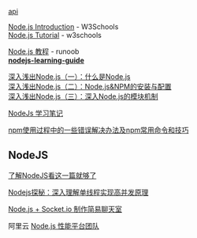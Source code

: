 [api](https://nodejs.org/api/)  

[Node.js Introduction](https://www.w3schools.com/nodejs/nodejs_intro.asp) - W3Schools  
[Node.js Tutorial](https://www.w3schools.com/nodejs/) - w3schools  

[Node.js 教程](http://www.runoob.com/nodejs/nodejs-tutorial.html) - runoob  
[**nodejs-learning-guide**](https://github.com/chyingp/nodejs-learning-guide)  

[深入浅出Node.js（一）：什么是Node.js](http://www.cnblogs.com/kudosharry/articles/2672288.html)  
[深入浅出Node.js（二）：Node.js&NPM的安装与配置](http://www.cnblogs.com/kudosharry/articles/2672290.html)  
[深入浅出Node.js（三）：深入Node.js的模块机制](http://www.cnblogs.com/kudosharry/articles/2684850.html)  

[NodeJs 学习笔记](https://cloud.tencent.com/developer/article/1020699)  

[npm使用过程中的一些错误解决办法及npm常用命令和技巧](https://www.cnblogs.com/kidsitcn/p/4557548.html)

## NodeJS

[了解NodeJS看这一篇就够了](https://juejin.im/post/5a7d6ecc5188257a5911b9bb)  

[Nodejs探秘：深入理解单线程实现高并发原理](http://imweb.io/topic/5b6cf97093759a0e51c917c8)  

[Node.js + Socket.io 制作简易聊天室](http://www.alloyteam.com/2015/04/qian-duan-qiang-hou-duan-fan-wan-node-js-socket-io-zhi-zuo-jian-yi-liao-tian-shi/)

阿里云 [Node.js 性能平台团队](https://github.com/aliyun-node/)  
